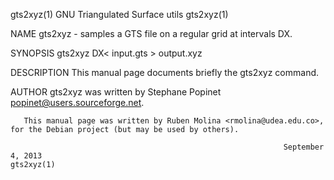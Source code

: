 gts2xyz(1)                                                GNU Triangulated Surface utils                                                gts2xyz(1)

NAME
       gts2xyz - samples a GTS file on a regular grid at intervals DX.

SYNOPSIS
       gts2xyz DX< input.gts > output.xyz

DESCRIPTION
       This manual page documents briefly the gts2xyz command.

AUTHOR
       gts2xyz was written by Stephane Popinet <popinet@users.sourceforge.net>.

       This manual page was written by Ruben Molina <rmolina@udea.edu.co>, for the Debian project (but may be used by others).

                                                                 September 4, 2013                                                      gts2xyz(1)
